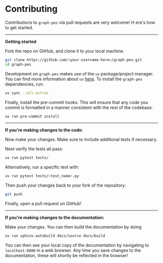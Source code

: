 # Contributing

Contributions to `graph-pes` via pull requests are very welcome! H
ere's how to get started.

---

**Getting started**

Fork the repo on GitHub, and clone it to your local machine.

```bash
git clone https://github.com/<your-username-here>/graph-pes.git
cd graph-pes
```

Development on `graph-pes` makes use of the `uv` package/project manager. 
You can find more information about `uv` [here](https://docs.astral.sh/uv/). 
To install the `graph-pes` dependencies, run:

```bash
uv sync --all-extras
```

Finally, install the pre-commit hooks. 
This will ensure that any code you commit is formatted in a manner consistent with the rest of the codebase.

```bash
uv run pre-commit install
```

---

**If you're making changes to the code:**

Now make your changes. Make sure to include additional tests if necessary.

Next verify the tests all pass:

```bash
uv run pytest tests/
```

Alternatively, run a specific test with:

```bash
uv run pytest tests/<test_name>.py
```

Then push your changes back to your fork of the repository:

```bash
git push
```

Finally, open a pull request on GitHub!

---

**If you're making changes to the documentation:**

Make your changes. You can then build the documentation by doing

```bash
uv run sphinx-autobuild docs/source docs/build
```

You can then see your local copy of the documentation by navigating to `localhost:8000` in a web browser.
Any time you save changes to the documentation, these will shortly be reflected in the browser!